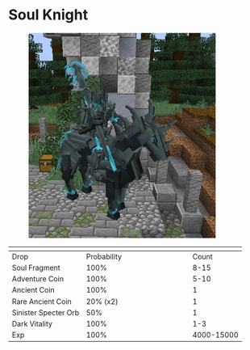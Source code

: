 # Soul Knight

<figure><img src="../../../../.gitbook/assets/image (5) (1) (1).png" alt=""><figcaption></figcaption></figure>

<table data-header-hidden><thead><tr><th></th><th width="197"></th><th></th></tr></thead><tbody><tr><td>Drop</td><td>Probability</td><td>Count</td></tr><tr><td>Soul Fragment</td><td>100%</td><td>8-15</td></tr><tr><td>Adventure Coin</td><td>100%</td><td>5-10</td></tr><tr><td>Ancient Coin</td><td>100%</td><td>1</td></tr><tr><td>Rare Ancient Coin</td><td>20% (x2)</td><td>1</td></tr><tr><td>Sinister Specter Orb</td><td>50%</td><td>1</td></tr><tr><td>Dark Vitality</td><td>100%</td><td>1-3</td></tr><tr><td>Exp</td><td>100%</td><td>4000-15000</td></tr></tbody></table>
